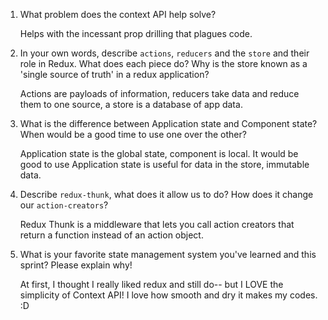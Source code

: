 1. What problem does the context API help solve?

    Helps with the incessant prop drilling that plagues code.

2. In your own words, describe `actions`, `reducers` and the `store` and their role in Redux. What does each piece do? Why is the store known as a 'single source of truth' in a redux application?

    Actions are payloads of information, reducers take data and reduce them to one source, a store is a database of app data.


3. What is the difference between Application state and Component state? When would be a good time to use one over the other?

    Application state is the global state, component is local. It would be good to use Application state is useful for data in the store, immutable data.


4. Describe `redux-thunk`, what does it allow us to do? How does it change our `action-creators`?

    Redux Thunk is a middleware that lets you call action creators that return a function instead of an action object.

5. What is your favorite state management system you've learned and this sprint? Please explain why!

    At first, I thought I really liked redux and still do-- but I LOVE the simplicity of Context API! I love how smooth and dry it makes my codes. :D
